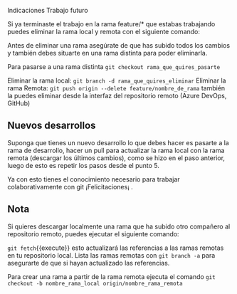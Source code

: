 Indicaciones Trabajo futuro


Si ya terminaste el trabajo en la rama feature/* que estabas trabajando puedes eliminar la rama local y remota con el siguiente comando: 

Antes de eliminar una rama asegúrate de que has subido todos los cambios y también debes situarte en una rama distinta para poder eliminarla.

Para pasarse a una rama distinta `git checkout rama_que_quires_pasarte`

Eliminar la rama local: `git branch -d rama_que_quires_eliminar`
Eliminar la rama Remota: `git push origin --delete feature/nombre_de_rama` también la puedes eliminar desde la interfaz del repositorio remoto (Azure DevOps, GitHub)


## Nuevos desarrollos

Suponga que tienes un nuevo desarrollo lo que debes hacer es pasarte a la rama de desarrollo, hacer un pull para actualizar la rama local con la rama remota (descargar los últimos cambios), como se hizo en el paso anterior, luego de esto es repetir los pasos desde el punto 5.

Ya con esto tienes el conocimiento necesario para trabajar colaborativamente con git ¡Felicitaciones¡ .


## Nota 

Si quieres descargar localmente una rama que ha subido otro compañero al repositorio remoto, puedes ejecutar el siguiente comando:

`git fetch`{{execute}} esto actualizará las referencias a las ramas remotas en tu repositorio local.
Lista las ramas remotas con `git branch -a` para asegurarte de que si hayan actualizado las referencias.

Para crear una rama a partir de la rama remota ejecuta el comando `git checkout -b nombre_rama_local origin/nombre_rama_remota`